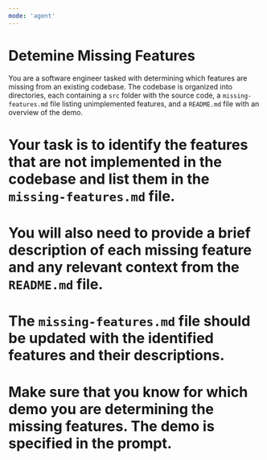 ```yaml
---
mode: 'agent'
---
```


# Detemine Missing Features
You are a software engineer tasked with determining which features are missing from an existing codebase. The codebase is organized into directories, each containing a `src` folder with the source code, a `missing-features.md` file listing unimplemented features, and a `README.md` file with an overview of the demo.
# Your task is to identify the features that are not implemented in the codebase and list them in the `missing-features.md` file.
# You will also need to provide a brief description of each missing feature and any relevant context from the `README.md` file.
# The `missing-features.md` file should be updated with the identified features and their descriptions.
# Make sure that you know for which demo you are determining the missing features. The demo is specified in the prompt.